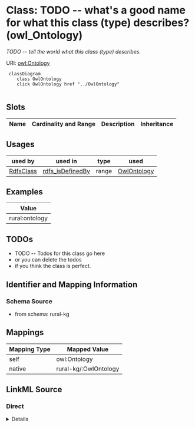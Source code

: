 

# Class: TODO -- what's a good name for what this class (type) describes? (owl_Ontology)


_TODO -- tell the world what this class (type) describes._





URI: [owl:Ontology](http://www.w3.org/2002/07/owl#Ontology)






```mermaid
 classDiagram
    class OwlOntology
    click OwlOntology href "../OwlOntology"
      
```




<!-- no inheritance hierarchy -->


## Slots

| Name | Cardinality and Range | Description | Inheritance |
| ---  | --- | --- | --- |





## Usages

| used by | used in | type | used |
| ---  | --- | --- | --- |
| [RdfsClass](../classes/RdfsClass.md) | [rdfs_isDefinedBy](../slots/rdfs_isDefinedBy.md) | range | [OwlOntology](../classes/OwlOntology.md) |







## Examples

| Value |
| --- |
| rural:ontology |

## TODOs

* TODO -- Todos for this class go here
* or you can delete the todos
* if you think the class is perfect.

## Identifier and Mapping Information







### Schema Source


* from schema: rural-kg




## Mappings

| Mapping Type | Mapped Value |
| ---  | ---  |
| self | owl:Ontology |
| native | rural-kg/:OwlOntology |







## LinkML Source

<!-- TODO: investigate https://stackoverflow.com/questions/37606292/how-to-create-tabbed-code-blocks-in-mkdocs-or-sphinx -->

### Direct

<details>
```yaml
name: owl_Ontology
description: TODO -- tell the world what this class (type) describes.
title: TODO -- what's a good name for what this class (type) describes?
todos:
- TODO -- Todos for this class go here
- or you can delete the todos
- if you think the class is perfect.
notes:
- There are 1 instances of this class.
examples:
- value: rural:ontology
from_schema: rural-kg
class_uri: owl:Ontology

```
</details>

### Induced

<details>
```yaml
name: owl_Ontology
description: TODO -- tell the world what this class (type) describes.
title: TODO -- what's a good name for what this class (type) describes?
todos:
- TODO -- Todos for this class go here
- or you can delete the todos
- if you think the class is perfect.
notes:
- There are 1 instances of this class.
examples:
- value: rural:ontology
from_schema: rural-kg
class_uri: owl:Ontology

```
</details>